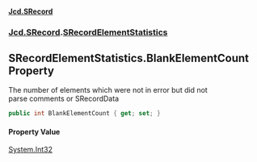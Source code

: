 #### [Jcd.SRecord](index.md 'index')
### [Jcd.SRecord](Jcd.SRecord.md 'Jcd.SRecord').[SRecordElementStatistics](Jcd.SRecord.SRecordElementStatistics.md 'Jcd.SRecord.SRecordElementStatistics')

## SRecordElementStatistics.BlankElementCount Property

The number of elements which were not in error but did not  
parse comments or SRecordData

```csharp
public int BlankElementCount { get; set; }
```

#### Property Value
[System.Int32](https://docs.microsoft.com/en-us/dotnet/api/System.Int32 'System.Int32')